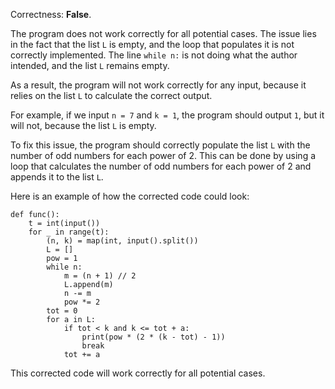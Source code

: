 Correctness: **False**.

The program does not work correctly for all potential cases. The issue lies in the fact that the list `L` is empty, and the loop that populates it is not correctly implemented. The line `while n:` is not doing what the author intended, and the list `L` remains empty.

As a result, the program will not work correctly for any input, because it relies on the list `L` to calculate the correct output.

For example, if we input `n = 7` and `k = 1`, the program should output `1`, but it will not, because the list `L` is empty.

To fix this issue, the program should correctly populate the list `L` with the number of odd numbers for each power of 2. This can be done by using a loop that calculates the number of odd numbers for each power of 2 and appends it to the list `L`.

Here is an example of how the corrected code could look:
```
def func():
    t = int(input())
    for _ in range(t):
        (n, k) = map(int, input().split())
        L = []
        pow = 1
        while n:
            m = (n + 1) // 2
            L.append(m)
            n -= m
            pow *= 2
        tot = 0
        for a in L:
            if tot < k and k <= tot + a:
                print(pow * (2 * (k - tot) - 1))
                break
            tot += a
```
This corrected code will work correctly for all potential cases.
